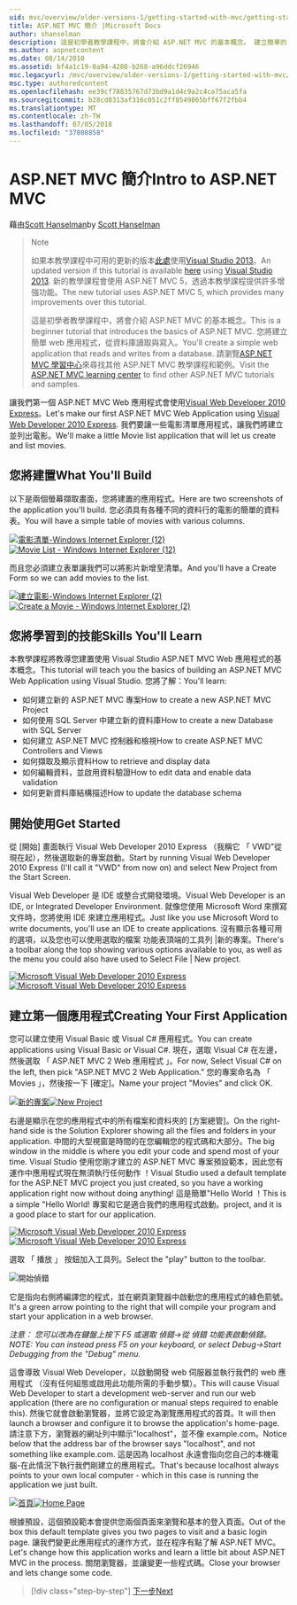 ```yaml
---
uid: mvc/overview/older-versions-1/getting-started-with-mvc/getting-started-with-mvc-part1
title: ASP.NET MVC 簡介 |Microsoft Docs
author: shanselman
description: 這是初學者教學課程中，將會介紹 ASP.NET MVC 的基本概念。 建立簡單的 web 應用程式，從資料庫讀取與寫入。
ms.author: aspnetcontent
ms.date: 08/14/2010
ms.assetid: bf4a1c19-0a94-4208-b268-a96ddcf26946
msc.legacyurl: /mvc/overview/older-versions-1/getting-started-with-mvc/getting-started-with-mvc-part1
msc.type: authoredcontent
ms.openlocfilehash: ee39cf78835767d73bd9a1d4c9a2c4ca75aca5fa
ms.sourcegitcommit: b28cd0313af316c051c2ff8549865bff67f2fbb4
ms.translationtype: MT
ms.contentlocale: zh-TW
ms.lasthandoff: 07/05/2018
ms.locfileid: "37808858"
---
```

<a name="intro-to-aspnet-mvc"></a><span data-ttu-id="37adf-104">ASP.NET MVC 簡介</span><span class="sxs-lookup"><span data-stu-id="37adf-104">Intro to ASP.NET MVC</span></span>
====================
<span data-ttu-id="37adf-105">藉由[Scott Hanselman](https://github.com/shanselman)</span><span class="sxs-lookup"><span data-stu-id="37adf-105">by [Scott Hanselman](https://github.com/shanselman)</span></span>

> > [!NOTE]
> > <span data-ttu-id="37adf-106">如果本教學課程中可用的更新的版本[此處](../../getting-started/introduction/getting-started.md)使用[Visual Studio 2013](https://www.microsoft.com/visualstudio/eng/2013-downloads)。</span><span class="sxs-lookup"><span data-stu-id="37adf-106">An updated version if this tutorial is available [here](../../getting-started/introduction/getting-started.md) using [Visual Studio 2013](https://www.microsoft.com/visualstudio/eng/2013-downloads).</span></span> <span data-ttu-id="37adf-107">新的教學課程會使用 ASP.NET MVC 5，透過本教學課程提供許多增強功能。</span><span class="sxs-lookup"><span data-stu-id="37adf-107">The new tutorial uses ASP.NET MVC 5, which provides many improvements over this tutorial.</span></span>
> 
> 
> <span data-ttu-id="37adf-108">這是初學者教學課程中，將會介紹 ASP.NET MVC 的基本概念。</span><span class="sxs-lookup"><span data-stu-id="37adf-108">This is a beginner tutorial that introduces the basics of ASP.NET MVC.</span></span> <span data-ttu-id="37adf-109">您將建立簡單 web 應用程式，從資料庫讀取與寫入。</span><span class="sxs-lookup"><span data-stu-id="37adf-109">You'll create a simple web application that reads and writes from a database.</span></span> <span data-ttu-id="37adf-110">請瀏覽[ASP.NET MVC 學習中心](../../../index.md)來尋找其他 ASP.NET MVC 教學課程和範例。</span><span class="sxs-lookup"><span data-stu-id="37adf-110">Visit the [ASP.NET MVC learning center](../../../index.md) to find other ASP.NET MVC tutorials and samples.</span></span>


<span data-ttu-id="37adf-111">讓我們第一個 ASP.NET MVC Web 應用程式會使用[Visual Web Developer 2010 Express](https://www.microsoft.com/express/Web/)。</span><span class="sxs-lookup"><span data-stu-id="37adf-111">Let's make our first ASP.NET MVC Web Application using [Visual Web Developer 2010 Express](https://www.microsoft.com/express/Web/).</span></span> <span data-ttu-id="37adf-112">我們要讓一些電影清單應用程式，讓我們將建立並列出電影。</span><span class="sxs-lookup"><span data-stu-id="37adf-112">We'll make a little Movie list application that will let us create and list movies.</span></span>

## <a name="what-youll-build"></a><span data-ttu-id="37adf-113">您將建置</span><span class="sxs-lookup"><span data-stu-id="37adf-113">What You'll Build</span></span>

<span data-ttu-id="37adf-114">以下是兩個螢幕擷取畫面，您將建置的應用程式。</span><span class="sxs-lookup"><span data-stu-id="37adf-114">Here are two screenshots of the application you'll build.</span></span> <span data-ttu-id="37adf-115">您必須具有各種不同的資料行的電影的簡單的資料表。</span><span class="sxs-lookup"><span data-stu-id="37adf-115">You will have a simple table of movies with various columns.</span></span>

<span data-ttu-id="37adf-116">[![電影清單-Windows Internet Explorer (12)](getting-started-with-mvc-part1/_static/image2.png)](getting-started-with-mvc-part1/_static/image1.png)</span><span class="sxs-lookup"><span data-stu-id="37adf-116">[![Movie List - Windows Internet Explorer (12)](getting-started-with-mvc-part1/_static/image2.png)](getting-started-with-mvc-part1/_static/image1.png)</span></span>

<span data-ttu-id="37adf-117">而且您必須建立表單讓我們可以將影片新增至清單。</span><span class="sxs-lookup"><span data-stu-id="37adf-117">And you'll have a Create Form so we can add movies to the list.</span></span>

<span data-ttu-id="37adf-118">[![建立電影-Windows Internet Explorer (2)](getting-started-with-mvc-part1/_static/image4.png)](getting-started-with-mvc-part1/_static/image3.png)</span><span class="sxs-lookup"><span data-stu-id="37adf-118">[![Create a Movie - Windows Internet Explorer (2)](getting-started-with-mvc-part1/_static/image4.png)](getting-started-with-mvc-part1/_static/image3.png)</span></span>

## <a name="skills-youll-learn"></a><span data-ttu-id="37adf-119">您將學習到的技能</span><span class="sxs-lookup"><span data-stu-id="37adf-119">Skills You'll Learn</span></span>

<span data-ttu-id="37adf-120">本教學課程將教導您建置使用 Visual Studio ASP.NET MVC Web 應用程式的基本概念。</span><span class="sxs-lookup"><span data-stu-id="37adf-120">This tutorial will teach you the basics of building an ASP.NET MVC Web Application using Visual Studio.</span></span> <span data-ttu-id="37adf-121">您將了解：</span><span class="sxs-lookup"><span data-stu-id="37adf-121">You'll learn:</span></span>

- <span data-ttu-id="37adf-122">如何建立新的 ASP.NET MVC 專案</span><span class="sxs-lookup"><span data-stu-id="37adf-122">How to create a new ASP.NET MVC Project</span></span>
- <span data-ttu-id="37adf-123">如何使用 SQL Server 中建立新的資料庫</span><span class="sxs-lookup"><span data-stu-id="37adf-123">How to create a new Database with SQL Server</span></span>
- <span data-ttu-id="37adf-124">如何建立 ASP.NET MVC 控制器和檢視</span><span class="sxs-lookup"><span data-stu-id="37adf-124">How to create ASP.NET MVC Controllers and Views</span></span>
- <span data-ttu-id="37adf-125">如何擷取及顯示資料</span><span class="sxs-lookup"><span data-stu-id="37adf-125">How to retrieve and display data</span></span>
- <span data-ttu-id="37adf-126">如何編輯資料，並啟用資料驗證</span><span class="sxs-lookup"><span data-stu-id="37adf-126">How to edit data and enable data validation</span></span>
- <span data-ttu-id="37adf-127">如何更新資料庫結構描述</span><span class="sxs-lookup"><span data-stu-id="37adf-127">How to update the database schema</span></span>

## <a name="get-started"></a><span data-ttu-id="37adf-128">開始使用</span><span class="sxs-lookup"><span data-stu-id="37adf-128">Get Started</span></span>

<span data-ttu-id="37adf-129">從 [開始] 畫面執行 Visual Web Developer 2010 Express （我稱它 「 VWD"從現在起），然後選取新的專案啟動。</span><span class="sxs-lookup"><span data-stu-id="37adf-129">Start by running Visual Web Developer 2010 Express (I'll call it "VWD" from now on) and select New Project from the Start Screen.</span></span>

<span data-ttu-id="37adf-130">Visual Web Developer 是 IDE 或整合式開發環境。</span><span class="sxs-lookup"><span data-stu-id="37adf-130">Visual Web Developer is an IDE, or Integrated Developer Environment.</span></span> <span data-ttu-id="37adf-131">就像您使用 Microsoft Word 來撰寫文件時，您將使用 IDE 來建立應用程式。</span><span class="sxs-lookup"><span data-stu-id="37adf-131">Just like you use Microsoft Word to write documents, you'll use an IDE to create applications.</span></span> <span data-ttu-id="37adf-132">沒有顯示各種可用的選項，以及您也可以使用選取的檔案 功能表頂端的工具列 |新的專案。</span><span class="sxs-lookup"><span data-stu-id="37adf-132">There's a toolbar along the top showing various options available to you, as well as the menu you could also have used to Select File | New project.</span></span>

<span data-ttu-id="37adf-133">[![Microsoft Visual Web Developer 2010 Express](getting-started-with-mvc-part1/_static/image6.png)](getting-started-with-mvc-part1/_static/image5.png)</span><span class="sxs-lookup"><span data-stu-id="37adf-133">[![Microsoft Visual Web Developer 2010 Express](getting-started-with-mvc-part1/_static/image6.png)](getting-started-with-mvc-part1/_static/image5.png)</span></span>

## <a name="creating-your-first-application"></a><span data-ttu-id="37adf-134">建立第一個應用程式</span><span class="sxs-lookup"><span data-stu-id="37adf-134">Creating Your First Application</span></span>

<span data-ttu-id="37adf-135">您可以建立使用 Visual Basic 或 Visual C# 應用程式。</span><span class="sxs-lookup"><span data-stu-id="37adf-135">You can create applications using Visual Basic or Visual C#.</span></span> <span data-ttu-id="37adf-136">現在，選取 Visual C# 在左邊，然後選取 「 ASP.NET MVC 2 Web 應用程式 」。</span><span class="sxs-lookup"><span data-stu-id="37adf-136">For now, Select Visual C# on the left, then pick "ASP.NET MVC 2 Web Application."</span></span> <span data-ttu-id="37adf-137">您的專案命名為 「 Movies 」，然後按一下 [確定]。</span><span class="sxs-lookup"><span data-stu-id="37adf-137">Name your project "Movies" and click OK.</span></span>

<span data-ttu-id="37adf-138">[![新的專案](getting-started-with-mvc-part1/_static/image8.png)](getting-started-with-mvc-part1/_static/image7.png)</span><span class="sxs-lookup"><span data-stu-id="37adf-138">[![New Project](getting-started-with-mvc-part1/_static/image8.png)](getting-started-with-mvc-part1/_static/image7.png)</span></span>

<span data-ttu-id="37adf-139">右邊是顯示在您的應用程式中的所有檔案和資料夾的 [方案總管]。</span><span class="sxs-lookup"><span data-stu-id="37adf-139">On the right-hand side is the Solution Explorer showing all the files and folders in your application.</span></span> <span data-ttu-id="37adf-140">中間的大型視窗是時間的在您編輯您的程式碼和大部分。</span><span class="sxs-lookup"><span data-stu-id="37adf-140">The big window in the middle is where you edit your code and spend most of your time.</span></span> <span data-ttu-id="37adf-141">Visual Studio 使用您剛才建立的 ASP.NET MVC 專案預設範本，因此您有運作中應用程式現在無須執行任何動作 ！</span><span class="sxs-lookup"><span data-stu-id="37adf-141">Visual Studio used a default template for the ASP.NET MVC project you just created, so you have a working application right now without doing anything!</span></span> <span data-ttu-id="37adf-142">這是簡單"Hello World ！</span><span class="sxs-lookup"><span data-stu-id="37adf-142">This is a simple "Hello World!</span></span> <span data-ttu-id="37adf-143">專案和它是適合我們的應用程式啟動。</span><span class="sxs-lookup"><span data-stu-id="37adf-143">project, and it is a good place to start for our application.</span></span>

<span data-ttu-id="37adf-144">[![Microsoft Visual Web Developer 2010 Express](getting-started-with-mvc-part1/_static/image10.png)](getting-started-with-mvc-part1/_static/image9.png)</span><span class="sxs-lookup"><span data-stu-id="37adf-144">[![Microsoft Visual Web Developer 2010 Express](getting-started-with-mvc-part1/_static/image10.png)](getting-started-with-mvc-part1/_static/image9.png)</span></span>

<span data-ttu-id="37adf-145">選取 「 播放 」 按鈕加入工具列。</span><span class="sxs-lookup"><span data-stu-id="37adf-145">Select the "play" button to the toolbar.</span></span>

![開始偵錯](getting-started-with-mvc-part1/_static/image11.png)

<span data-ttu-id="37adf-147">它是指向右側將編譯您的程式，並在網頁瀏覽器中啟動您的應用程式的綠色箭號。</span><span class="sxs-lookup"><span data-stu-id="37adf-147">It's a green arrow pointing to the right that will compile your program and start your application in a web browser.</span></span>

<span data-ttu-id="37adf-148">*注意： 您可以改為在鍵盤上按下 F5 或選取 偵錯-&gt;從 偵錯 功能表啟動偵錯。*</span><span class="sxs-lookup"><span data-stu-id="37adf-148">*NOTE: You can instead press F5 on your keyboard, or select Debug-&gt;Start Debugging from the "Debug" menu.*</span></span>

<span data-ttu-id="37adf-149">這會導致 Visual Web Developer，以啟動開發 web 伺服器並執行我們的 web 應用程式 （沒有任何組態或啟用此功能所需的手動步驟）。</span><span class="sxs-lookup"><span data-stu-id="37adf-149">This will cause Visual Web Developer to start a development web-server and run our web application (there are no configuration or manual steps required to enable this).</span></span> <span data-ttu-id="37adf-150">然後它就會啟動瀏覽器，並將它設定為瀏覽應用程式的首頁。</span><span class="sxs-lookup"><span data-stu-id="37adf-150">It will then launch a browser and configure it to browse the application's home-page.</span></span> <span data-ttu-id="37adf-151">請注意下方，瀏覽器的網址列中顯示"localhost"，並不像 example.com。</span><span class="sxs-lookup"><span data-stu-id="37adf-151">Notice below that the address bar of the browser says "localhost", and not something like example.com.</span></span> <span data-ttu-id="37adf-152">這是因為 localhost 永遠會指向您自己的本機電腦-在此情況下執行我們剛建立的應用程式。</span><span class="sxs-lookup"><span data-stu-id="37adf-152">That's because localhost always points to your own local computer - which in this case is running the application we just built.</span></span>

<span data-ttu-id="37adf-153">[![首頁](getting-started-with-mvc-part1/_static/image13.png)](getting-started-with-mvc-part1/_static/image12.png)</span><span class="sxs-lookup"><span data-stu-id="37adf-153">[![Home Page](getting-started-with-mvc-part1/_static/image13.png)](getting-started-with-mvc-part1/_static/image12.png)</span></span>

<span data-ttu-id="37adf-154">根據預設，這個預設範本會提供您兩個頁面來瀏覽和基本的登入頁面。</span><span class="sxs-lookup"><span data-stu-id="37adf-154">Out of the box this default template gives you two pages to visit and a basic login page.</span></span> <span data-ttu-id="37adf-155">讓我們變更此應用程式的運作方式，並在程序有點了解 ASP.NET MVC。</span><span class="sxs-lookup"><span data-stu-id="37adf-155">Let's change how this application works and learn a little bit about ASP.NET MVC in the process.</span></span> <span data-ttu-id="37adf-156">關閉瀏覽器，並讓變更一些程式碼。</span><span class="sxs-lookup"><span data-stu-id="37adf-156">Close your browser and lets change some code.</span></span>

> [!div class="step-by-step"]
> [<span data-ttu-id="37adf-157">下一步</span><span class="sxs-lookup"><span data-stu-id="37adf-157">Next</span></span>](getting-started-with-mvc-part2.md)
